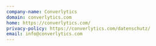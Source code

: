 ```yaml
---
company-name: Converlytics
domain: converlytics.com
home: https://converlytics.com/
privacy-policy: https://converlytics.com/datenschutz/
email: info@converlytics.com
---
```




